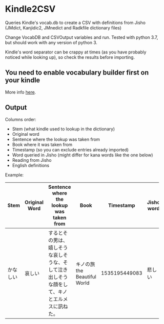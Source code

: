 # Kindle2CSV
Queries Kindle's vocab.db to create a CSV with definitions from Jisho (JMdict, Kanjidic2, JMnedict and Radkfile dictionary files)

Change VocabDB and CSVOutput variables and run. Tested with python 3.7, but should work with any version of python 3.

Kindle's word separator can be crappy at times (as you have probably noticed while looking up), so check the results before importing.

## You need to enable vocabulary builder first on your kindle
More info [here](https://www.amazon.com/gp/help/customer/display.html?nodeId=201733850).

## Output
Columns order:
* Stem (what kindle used to lookup in the dictionary)
* Original word
* Sentence where the lookup was taken from
* Book where it was taken from
* Timestamp (so you can exclude entries already imported)
* Word queried in Jisho (might differ for kana words like the one below)
* Reading from Jisho
* English definitions

Example:

Stem | Original Word | Sentence where the lookup was taken from | Book | Timestamp | Jisho word | Reading Jisho | Definitions
------------ | ------------- | ------------- | ------------- | ------------- | ------------- | ------------- | -------------
かなしい | 哀しい | するとその男は、嬉しそうな哀しそうな、そして泣き出しそうな顔をして、キノとエルメスに訊ねた。 | キノの旅　the Beautiful World | 1535195449083 | 悲しい | かなしい | sad, sorrowful
